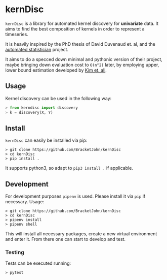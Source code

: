 # kernDisc

`kernDisc` is a library for automated kernel discovery for **univariate** data. It aims to find the best composition of kernels in order to represent a timeseries.

It is heavily inspired by the PhD thesis of David Duvenaud et. al, and the [automated statistician](https://github.com/jamesrobertlloyd/gp-structure-search) project.

It aims to do a specced down minimal and pythonic version of their project, maybe bringing down evaluation cost to `O(n^2)` later, by employing upper, lower bound estimation developed by [Kim et. all](https://arxiv.org/abs/1706.02524).

## Usage

Kernel discovery can be used in the following way:

```python
> from kerndisc import discovery
> k = discovery(X, Y)
```

## Install

`kernDisc` can easily be installed via pip:

```
> git clone https://github.com/BracketJohn/kernDisc
> cd kernDisc
> pip install .
```

It supports python3, so adapt to `pip3 install .` if applicable.

## Development

For development purposes `pipenv` is used. Please install it via `pip` if necessary. Usage:

```
> git clone https://github.com/BracketJohn/kernDisc
> cd kernDisc
> pipenv install
> pipenv shell
```

This will install all necessary packages, create a new virtual environment and enter it. From there one can start to develop and test.

### Testing

Tests can be executed running:
```
> pytest
```
